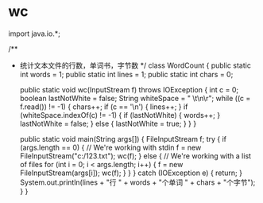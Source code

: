 # wc

import java.io.*;
 
/**
 * 统计文本文件的行数，单词书，字节数
 */
class WordCount {
    public static int words = 1;
    public static int lines = 1;
    public static int chars = 0;
 
    public static void wc(InputStream f) throws IOException {
        int c = 0;
        boolean lastNotWhite = false;
        String whiteSpace = " \t\n\r";
        while ((c = f.read()) != -1) {
            chars++;
            if (c == '\n') {
                lines++;
            }
            if (whiteSpace.indexOf(c) != -1) {
                if (lastNotWhite) {
                    words++;
                }
                lastNotWhite = false;
            } else {
                lastNotWhite = true;
            }
        }
    }
 
    public static void main(String args[]) {
        FileInputStream f;
        try {
            if (args.length == 0) { // We're working with stdin
                f = new FileInputStream("c:/123.txt");
                wc(f);
            } else { // We're working with a list of files
                for (int i = 0; i < args.length; i++) {
                    f = new FileInputStream(args[i]);
                    wc(f);
                }
            }
        } catch (IOException e) {
            return;
        }
        System.out.println(lines + "行 " + words + "个单词 " + chars + "个字节");
    }
}
